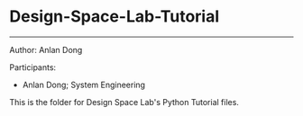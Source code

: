 # Design-Space-Lab-Tutorial
--- 
Author: Anlan Dong

Participants: 

- Anlan Dong; System Engineering

This is the folder for Design Space Lab's Python Tutorial files. 


